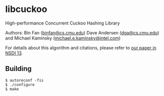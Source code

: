 libcuckoo
=========

High-performance Concurrent Cuckoo Hashing Library

Authors: Bin Fan (binfan@cs.cmu.edu) Dave Andersen (dga@cs.cmu.edu) and Michael Kaminsky (michael.e.kaminsky@intel.com)

For details about this algorithm and citations, please refer to [our paper in NSDI 13][1].

   [1]: http://www.cs.cmu.edu/~dga/papers/memc3-nsdi20013.pdf "MemC3: Compact and Concurrent Memcache with Dumber Caching and Smarter Hashing"

Building
--------

    $ autoreconf -fis
    $ ./configure
    $ make
